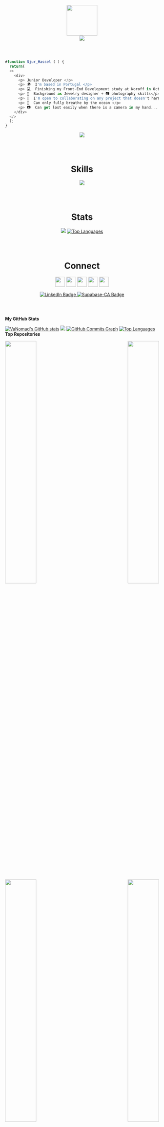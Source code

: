 <!-- Computer GIF ----------------------------------------------------------------------------------------- -->
<div id="header" align="center">
  <img src="https://media.giphy.com/media/mAZf4H4Pi0wwlj3ZAw/giphy.gif" width="100"/>
</div>

<!-- Banner ----------------------------------------------------------------------------------------- -->
<div align="center">
  <img src="https://github.com/VaNomad/VaNomad/assets/77972892/732b7138-0a9b-4183-8b56-0b8a03e610bd">
</div>

<br /><br />

<!-- Code Block ----------------------------------------------------------------------------------------- -->
  ```js
  #function Sjur_Hassel ( ) { 
    return(
    <>
      <div>
        <p> Junior Developer </p>
        <p> 🌍  I'm based in Portugal </p>
        <p> 💻  Finishing my Front-End Development study at Noroff in October 2023 </p>
        <p> 💍  Background as Jewelry designer + 📷 photography skills</p>
        <p> 🤝  I'm open to collaborating on any project that doesn't harm the environment</p>
        <p> 🌊  Can only fully breathe by the ocean </p>
        <p> 📷  Can get lost easily when there is a camera in my hand... </p>
      </div>
    </>
    );
  }
  ```
  
<!-- Followers Badge ----------------------------------------------------------------------------------------- -->
<div align="center">
  <a href="https://www.github.com/VaNomad" target="_blank" rel="noreferrer"><img src="https://img.shields.io/github/followers/VaNomad?logo=github&style=for-the-badge&color=ec4899&labelColor=1c1917" /></a>
</div>

<br /><br />

<!-- Skills Section ----------------------------------------------------------------------------------------- -->
<div align="center">
  <h1>Skills</h1>
</div>
<div>
  <p align="center">
    <a href="https://skillicons.dev">
      <img src="https://skillicons.dev/icons?i=bash,html,css,sass,js,bootstrap,figma,react,vite,tailwind,github,netlify,nodejs,postman,supabase,xd,ps,pr,git,github,codepen,vscode,postgres,wordpress&perline=6"/>
    </a>
  </p>
</div>

<br /><br />

<!-- Stats Section ----------------------------------------------------------------------------------------- -->
<div align="center">
  <h1>Stats</h1>
</div>
<div align="center" justify="center">
  <img src="https://github-readme-stats.vercel.app/api?username=vanomad&show_icons=true&theme=merko">
  <a href="https://github.com/VaNomad" align="left"><img src="https://github-readme-stats.vercel.app/api/top-langs/?username=VaNomad&langs_count=10&title_color=84cc16&text_color=ffffff&icon_color=ec4899&bg_color=1c1917&hide_border=true&locale=en&custom_title=Top%20%Languages" alt="Top Languages" /></a>
</div>

<br /><br />

<!-- Connect Section ----------------------------------------------------------------------------------------- -->
<div align="center">
  <h1>Connect</h1>
</div>

<div align="center">
  <p align="center"> <a href="https://discord.com/users/Sjur Hassel - Oct21 FT#8775" target="_blank" rel="noreferrer"><img src="https://raw.githubusercontent.com/danielcranney/readme-generator/main/public/icons/socials/discord.svg" width="32" height="32" /></a> <a href="https://www.facebook.com/sjurhassel" target="_blank" rel="noreferrer"><img src="https://raw.githubusercontent.com/danielcranney/readme-generator/main/public/icons/socials/facebook.svg" width="32" height="32" /></a> <a href="http://www.instagram.com/sjur.io" target="_blank" rel="noreferrer"><img src="https://raw.githubusercontent.com/danielcranney/readme-generator/main/public/icons/socials/instagram.svg" width="32" height="32" /></a> <a href="https://www.linkedin.com/in/sjurhassel" target="_blank" rel="noreferrer"><img src="https://raw.githubusercontent.com/danielcranney/readme-generator/main/public/icons/socials/linkedin.svg" width="32" height="32" /></a> <a href="https://www.youtube.com/c/sarosj" target="_blank" rel="noreferrer"><img src="https://raw.githubusercontent.com/danielcranney/readme-generator/main/public/icons/socials/youtube.svg" width="32" height="32" /></a></p>
</div>

<div id="badges" align="center">
  <a href="https://www.linkedin.com/in/sjurhassel/">
    <img src="https://img.shields.io/badge/LinkedIn-blue?style=for-the-badge&logo=linkedin&logoColor=white" alt="LinkedIn Badge"/>
  </a>
  <a href="https://m.youtube.com/watch?v=hxhfxN6yGcg&pp=ygUcc3VwYWJhc2UgaW50cm9kdWN0aW9uIHNhcm9zag%3D%3D">
    <img src="https://img.shields.io/badge/YouTube-red?style=for-the-badge&logo=youtube&logoColor=white" alt="Supabase-CA Badge"/>
  </a>
</div>

<br /><br />



<!-- Unused code, alternative skillbadges
### Skills  

<p align="left"> <a href="https://git-scm.com/" target="_blank" rel="noreferrer"><img src="https://raw.githubusercontent.com/danielcranney/readme-generator/main/public/icons/skills/git-colored.svg" width="36" height="36" alt="Git" /></a> <a href="https://developer.mozilla.org/en-US/docs/Web/JavaScript" target="_blank" rel="noreferrer"><img src="https://raw.githubusercontent.com/danielcranney/readme-generator/main/public/icons/skills/javascript-colored.svg" width="36" height="36" alt="JavaScript" /></a> <a href="https://developer.mozilla.org/en-US/docs/Glossary/HTML5" target="_blank" rel="noreferrer"><img src="https://raw.githubusercontent.com/danielcranney/readme-generator/main/public/icons/skills/html5-colored.svg" width="36" height="36" alt="HTML5" /></a> <a href="https://reactjs.org/" target="_blank" rel="noreferrer"><img src="https://raw.githubusercontent.com/danielcranney/readme-generator/main/public/icons/skills/react-colored.svg" width="36" height="36" alt="React" /></a> <a href="https://www.w3.org/TR/CSS/#css" target="_blank" rel="noreferrer"><img src="https://raw.githubusercontent.com/danielcranney/readme-generator/main/public/icons/skills/css3-colored.svg" width="36" height="36" alt="CSS3" /></a> <a href="https://sass-lang.com/" target="_blank" rel="noreferrer"><img src="https://raw.githubusercontent.com/danielcranney/readme-generator/main/public/icons/skills/sass-colored.svg" width="36" height="36" alt="Sass" /></a> <a href="https://tailwindcss.com/" target="_blank" rel="noreferrer"><img src="https://raw.githubusercontent.com/danielcranney/readme-generator/main/public/icons/skills/tailwindcss-colored.svg" width="36" height="36" alt="TailwindCSS" /></a> <a href="https://getbootstrap.com/" target="_blank" rel="noreferrer"><img src="https://raw.githubusercontent.com/danielcranney/readme-generator/main/public/icons/skills/bootstrap-colored.svg" width="36" height="36" alt="Bootstrap" /></a> <a href="https://vitejs.dev/" target="_blank" rel="noreferrer"><img src="https://raw.githubusercontent.com/danielcranney/readme-generator/main/public/icons/skills/vite-colored.svg" width="36" height="36" alt="Vite" /></a> <a href="https://supabase.io/" target="_blank" rel="noreferrer"><img src="https://raw.githubusercontent.com/danielcranney/readme-generator/main/public/icons/skills/supabase-colored.svg" width="36" height="36" alt="Supabase" /></a> <a href="https://www.postgresql.org/" target="_blank" rel="noreferrer"><img src="https://raw.githubusercontent.com/danielcranney/readme-generator/main/public/icons/skills/postgresql-colored.svg" width="36" height="36" alt="PostgreSQL" /></a> <a href="https://www.adobe.com/uk/products/photoshop.html" target="_blank" rel="noreferrer"><img src="https://raw.githubusercontent.com/danielcranney/readme-generator/main/public/icons/skills/photoshop-colored.svg" width="36" height="36" alt="Photoshop" /></a> <a href="https://www.adobe.com/uk/products/premiere.html" target="_blank" rel="noreferrer"><img src="https://raw.githubusercontent.com/danielcranney/readme-generator/main/public/icons/skills/premierepro-colored.svg" width="36" height="36" alt="Premiere Pro" /></a> <a href="https://www.adobe.com/uk/products/xd.html" target="_blank" rel="noreferrer"><img src="https://raw.githubusercontent.com/danielcranney/readme-generator/main/public/icons/skills/xd-colored.svg" width="36" height="36" alt="XD" /></a> <a href="https://www.figma.com/" target="_blank" rel="noreferrer"><img src="https://raw.githubusercontent.com/danielcranney/readme-generator/main/public/icons/skills/figma-colored.svg" width="36" height="36" alt="Figma" /></a> </p> 
### Badges
 -->

<b>My GitHub Stats</b>

<a href="http://www.github.com/VaNomad"><img src="https://github-readme-stats.vercel.app/api?username=VaNomad&show_icons=true&hide=&count_private=true&title_color=84cc16&text_color=ffffff&icon_color=ec4899&bg_color=1c1917&hide_border=true&show_icons=true" alt="VaNomad's GitHub stats" /></a>
<a href="http://www.github.com/VaNomad"><img src="https://github-readme-streak-stats.herokuapp.com/?user=VaNomad&stroke=ffffff&background=1c1917&ring=84cc16&fire=84cc16&currStreakNum=ffffff&currStreakLabel=84cc16&sideNums=ffffff&sideLabels=ffffff&dates=ffffff&hide_border=true" /></a>
<a href="http://www.github.com/VaNomad"><img src="https://github-readme-activity-graph.cyclic.app/graph?username=VaNomad&bg_color=1c1917&color=ffffff&line=ec4899&point=ffffff&area_color=1c1917&area=true&hide_border=true&custom_title=GitHub%20Commits%20Graph" alt="GitHub Commits Graph" /></a>
<a href="https://github.com/VaNomad" align="left"><img src="https://github-readme-stats.vercel.app/api/top-langs/?username=VaNomad&langs_count=10&title_color=84cc16&text_color=ffffff&icon_color=ec4899&bg_color=1c1917&hide_border=true&locale=en&custom_title=Top%20%Languages" alt="Top Languages" /></a>
<b>Top Repositories</b>

<div width="100%" align="center"><a href="https://github.com/VaNomad/react-dropdown-menu" align="left"><img align="left" width="45%" src="https://github-readme-stats.vercel.app/api/pin/?username=VaNomad&repo=react-dropdown-menu&title_color=84cc16&text_color=ffffff&icon_color=ec4899&bg_color=1c1917&hide_border=true&locale=en" /></a><a href="https://github.com/VaNomad/counter" align="right"><img align="right" width="45%" src="https://github-readme-stats.vercel.app/api/pin/?username=VaNomad&repo=counter&title_color=84cc16&text_color=ffffff&icon_color=ec4899&bg_color=1c1917&hide_border=true&locale=en" /></a></div><br /><br /><br /><br /><br /><br /><br />

<br /><br /><br /><br /><br />

<div width="100%" align="center"><a href="https://github.com/VaNomad/theDataSite--" align="left"><img align="left" width="45%" src="https://github-readme-stats.vercel.app/api/pin/?username=VaNomad&repo=theDataSite--&title_color=84cc16&text_color=ffffff&icon_color=ec4899&bg_color=1c1917&hide_border=true&locale=en" /></a><a href="https://github.com/VaNomad/social-media-client-ca" align="right"><img align="right" width="45%" src="https://github-readme-stats.vercel.app/api/pin/?username=VaNomad&repo=social-media-client-ca&title_color=84cc16&text_color=ffffff&icon_color=ec4899&bg_color=1c1917&hide_border=true&locale=en" /></a></div>


  
